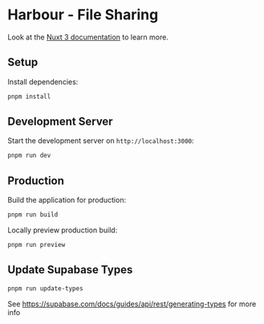 # Harbour - File Sharing

Look at the [Nuxt 3 documentation](https://nuxt.com/docs/getting-started/introduction) to learn more.

## Setup

Install dependencies:

```bash
pnpm install
```

## Development Server

Start the development server on `http://localhost:3000`:

```bash
pnpm run dev
```

## Production

Build the application for production:

```bash
pnpm run build
```

Locally preview production build:

```bash
pnpm run preview
```

## Update Supabase Types

```bash
pnpm run update-types
```

See https://supabase.com/docs/guides/api/rest/generating-types for more info
